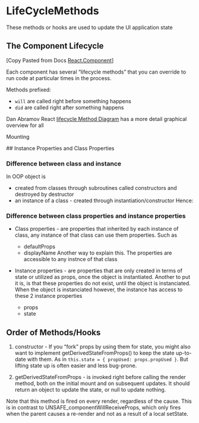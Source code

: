 # LifeCycleMethods
These methods or hooks are used to update the UI application state

## The Component Lifecycle

[Copy Pasted from Docs [React.Component](https://reactjs.org/docs/react-component.html)]

Each component has several “lifecycle methods” that you can override to run code at particular times in the process.

Methods prefixed:
-  `will` are called right before something happens
-  `did` are called right after something happens

Dan Abramov React [lifecycle Method Diagram](https://twitter.com/dan_abramov/status/981712092611989509) has a more detail graphical overview for all 

Mounting

## Instance Properties and Class Properties
### Difference between class and instance
In OOP object is
  - created from classes through subroutines called constructors and destroyed by destructor
  - an instance of a class - created through instantiation/constructor
Hence:

### Difference between class properties and instance properties
- Class properties - are properties that inherited by each instance of class, any instance of that class can use them properties. Such as
  - defaultProps
  - displayName
  Another way to explain this. The properties are accessible to any instnce of that class

- Instance properties - are properties that are only created in terms of state or utilized as props, once the object is instantiated.
  Another to put it is, is that these properties do not exist, until the object is instanciated. 
  When the object is instanciated however, the instance has access to these 2 instance properties
  - props
  - state


## Order of Methods/Hooks
1. constructor - If you “fork” props by using them for state, you might also want to implement getDerivedStateFromProps() to keep the state up-to-date with them. As in `this.state = { propUsed: props.propUsed }`. But lifting state up is often easier and less bug-prone.

2. getDerivedStateFromProps - is invoked right before calling the render method, both on the initial mount and on subsequent updates. It should return an object to update the state, or null to update nothing.

Note that this method is fired on every render, regardless of the cause. This is in contrast to UNSAFE_componentWillReceiveProps, which only fires when the parent causes a re-render and not as a result of a local setState.